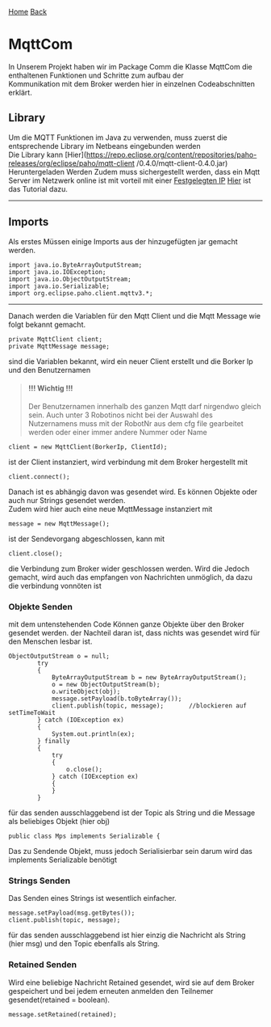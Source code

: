 [Home](home) [Back](WikiSolidus) 
  
# <a name="com">MqttCom</a>
In Unserem Projekt haben wir im Package Comm die Klasse MqttCom die enthaltenen Funktionen und Schritte zum aufbau der  
Kommunikation mit dem Broker werden hier in einzelnen Codeabschnitten erklärt. 
  
## <a name="lib">Library</a>  
Um die MQTT Funktionen im Java zu verwenden, muss zuerst die entsprechende
Library im Netbeans eingebunden werden  
Die Library kann [Hier](https://repo.eclipse.org/content/repositories/paho-releases/org/eclipse/paho/mqtt-client
/0.4.0/mqtt-client-0.4.0.jar) Heruntergeladen Werden
Zudem muss sichergestellt werden, dass ein Mqtt Server im Netzwerk online ist mit vorteil mit einer [Festgelegten IP](http://jankarres.de/2013/09/raspberry-pi-statischefeste-ip-adresse-vergeben/)  [Hier](MosquittoBroker) ist das Tutorial dazu.  
***

## <a name="imp">Imports</a>

Als erstes Müssen einige Imports aus der hinzugefügten jar gemacht werden. 
```
import java.io.ByteArrayOutputStream;
import java.io.IOException;
import java.io.ObjectOutputStream;
import java.io.Serializable;
import org.eclipse.paho.client.mqttv3.*;
```
***
Danach werden die Variablen für den Mqtt Client und die Mqtt Message wie folgt bekannt gemacht. 
```
private MqttClient client;
private MqttMessage message;
```
sind die Variablen bekannt, wird ein neuer Client erstellt
und die Borker Ip und den Benutzernamen
> #### !!! Wichtig !!!
> Der Benutzernamen innerhalb des ganzen Mqtt darf nirgendwo gleich sein. Auch unter 3 Robotinos nicht
> bei der Auswahl des Nutzernamens muss mit der RobotNr aus dem cfg file gearbeitet werden oder einer 
> immer andere Nummer oder Name
```
client = new MqttClient(BorkerIp, ClientId);
```
ist der Client instanziert, wird verbindung mit dem Broker hergestellt mit 
```
client.connect();
```
Danach ist es abhängig davon was gesendet wird. Es können Objekte oder auch nur Strings gesendet werden.  
Zudem wird hier auch eine neue MqttMessage instanziert mit
```
message = new MqttMessage();
```
ist der Sendevorgang abgeschlossen, kann mit
```
client.close();
```
die Verbindung zum Broker wider geschlossen werden. Wird die Jedoch gemacht, wird auch das empfangen von Nachrichten unmöglich, da dazu die verbindung vonnöten ist



### <a name="sobj">Objekte Senden</a>
mit dem untenstehenden Code Können ganze Objekte über den Broker gesendet werden. 
der Nachteil daran ist, dass nichts was gesendet wird für den Menschen lesbar ist. 
```
ObjectOutputStream o = null;
        try
        {
            ByteArrayOutputStream b = new ByteArrayOutputStream();
            o = new ObjectOutputStream(b);
            o.writeObject(obj);
            message.setPayload(b.toByteArray());
            client.publish(topic, message);       //blockieren auf setTimeToWait
        } catch (IOException ex)
        {
            System.out.println(ex);
        } finally
        {
            try
            {
                o.close();
            } catch (IOException ex)
            {
            }
        }
```
für das senden ausschlaggebend ist der Topic als String und die Message als beliebiges Objekt (hier obj)
```
public class Mps implements Serializable {
```
Das zu Sendende Objekt, muss jedoch Serialisierbar sein darum wird das implements Serializable benötigt

### <a name="sst">Strings Senden</a>
Das Senden eines Strings ist wesentlich einfacher.
```
message.setPayload(msg.getBytes());
client.publish(topic, message);
```
für das senden ausschlaggebend ist hier einzig die Nachricht als String (hier msg)
und den Topic ebenfalls als String. 

### <a name=srt>Retained Senden<a/>
Wird eine beliebige Nachricht Retained gesendet, wird sie auf dem Broker gespeichert und bei jedem erneuten anmelden den Teilnemer gesendet(retained = boolean). 
```
message.setRetained(retained);
```
